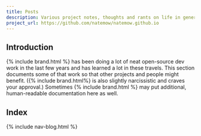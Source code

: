 ```yaml
---
title: Posts
description: Various project notes, thoughts and rants on life in general.
project_url: https://github.com/natemow/natemow.github.io
---
```


## Introduction

{% include brand.html %} has been doing a lot of neat open-source dev work in the last few years and has learned a lot in these travels. This section documents some of that work so that other projects and people might benefit. ({% include brand.html%} is also slightly narcissistic and craves your approval.) Sometimes {% include brand.html %} may put additional, human-readable documentation here as well.

## Index

{% include nav-blog.html %}
